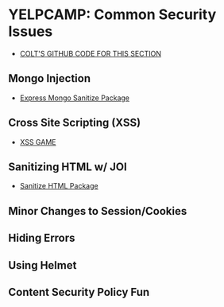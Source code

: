 # YELPCAMP: Common Security Issues
* [COLT'S GITHUB CODE FOR THIS SECTION](https://github.com/Colt/YelpCamp/tree/a05fccdf44cd4e5796150347594565471ab3ee60)

## Mongo Injection
* [Express Mongo Sanitize Package](https://www.npmjs.com/package/express-mongo-sanitize)

## Cross Site Scripting (XSS)
* [XSS GAME](https://xss-game.appspot.com/)

## Sanitizing HTML w/ JOI
* [Sanitize HTML Package](https://www.npmjs.com/package/sanitize-html)

## Minor Changes to Session/Cookies

## Hiding Errors

## Using Helmet

## Content Security Policy Fun